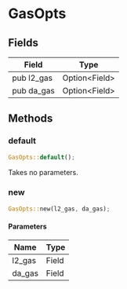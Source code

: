# GasOpts

## Fields
| Field | Type |
| --- | --- |
| pub l2_gas | Option&lt;Field&gt; |
| pub da_gas | Option&lt;Field&gt; |

## Methods

### default

```rust
GasOpts::default();
```

Takes no parameters.

### new

```rust
GasOpts::new(l2_gas, da_gas);
```

#### Parameters
| Name | Type |
| --- | --- |
| l2_gas | Field |
| da_gas | Field |

